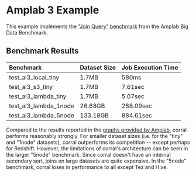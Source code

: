 # Amplab 3 Example

This example implements the ["Join Query" benchmark](https://amplab.cs.berkeley.edu/benchmark/#query3) from the Amplab Big Data Benchmark.

## Benchmark Results

| Benchmark             | Dataset Size | Job Execution Time |
|:----------------------|:-------------|:-------------------|
| test_al3_local_tiny   | 1.7MB        | 580ms              |
| test_al3_s3_tiny      | 1.7MB        | 7.61sec            |
| test_al3_lambda_tiny  | 1.7MB        | 5.07sec            |
| test_al3_lambda_1node | 26.68GB      | 288.09sec          |
| test_al3_lambda_5node | 133.18GB     | 884.61sec          |

Compared to the results reported in the [graphs provided by Amplab](https://amplab.cs.berkeley.edu/benchmark/#query3), corral performs reasonably strongly. For smaller dataset sizes (i.e. for the "tiny" and "1node" datasets), corral outperforms its competition -- except perhaps for Redshift. However, the limitations of corral's architecture can be seen in the larger "5node" benchmark. Since corral doesn't have an internal secondary sort, joins on large datasets are quite expensive. In the "5node" benchmark, corral loses in performance to all except Tez and Hive.